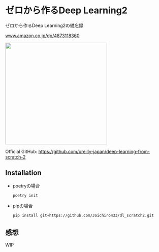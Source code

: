 # ゼロから作るDeep Learning2

ゼロから作るDeep Learning2の備忘録

www.amazon.co.jp/dp/4873118360

<img src='https://www.oreilly.co.jp/books/images/picture_large978-4-87311-836-9.jpeg' width='320px'>

Official GitHub: https://github.com/oreilly-japan/deep-learning-from-scratch-2

## Installation

* poetryの場合

  ```sh
  poetry init
  ```

* pipの場合

  ```sh
  pip install git+https://github.com/Joichiro433/dl_scratch2.git
  ```

## 感想

WIP
